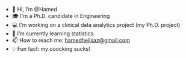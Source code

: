 - 👋 Hi, I’m @Hamed
- :mortar_board: I'm a Ph.D. candidate in Engineering
- :computer: I'm working on a clinical data analytics project (my Ph.D. project)   
- 🌱 I’m currently learning statistics
- 📫 How to reach me: hamedhelisaz@gmail.com
- :bulb: Fun fact: my coocking sucks!


<!---
HamedHeli/HamedHeli is a ✨ special ✨ repository because its `README.md` (this file) appears on your GitHub profile.
You can click the Preview link to take a look at your changes.
--->
